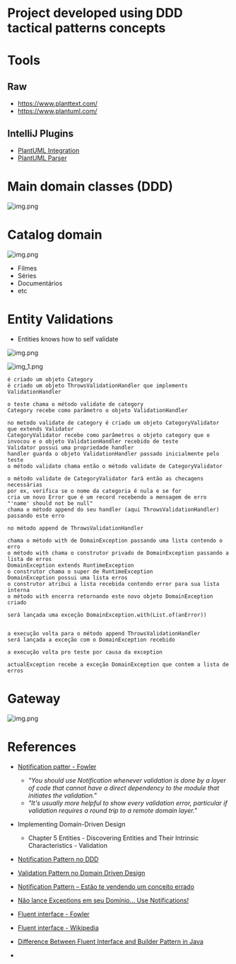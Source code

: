 # Project developed using DDD tactical patterns concepts

# Tools
## Raw
- https://www.planttext.com/
- https://www.plantuml.com/

## IntelliJ Plugins
- [PlantUML Integration](https://plugins.jetbrains.com/plugin/7017-plantuml-integration)
- [PlantUML Parser](https://plugins.jetbrains.com/plugin/15524-plantuml-parser)

# Main domain classes (DDD)
![img.png](images/img.png)

# Catalog domain
![img.png](images/img2.png)

- Filmes
- Séries
- Documentários
- etc

# Entity Validations
- Entities knows how to self validate

![img.png](images/img3.png)

![img_1.png](images/img4.png)

```
é criado um objeto Category
é criado um objeto ThrowsValidationHandler que implements ValidationHandler

o teste chama o método validate de category
Category recebe como parâmetro o objeto ValidationHandler

no metodo validate de category é criado um objeto CategoryValidator que extends Validator
CategoryValidator recebe como parâmetros o objeto category que o invocou e o objeto ValidationHandler recebido de teste
Validator possui uma propriedade handler
handler guarda o objeto ValidationHandler passado inicialmente pelo teste
o método validate chama então o método validate de CategoryValidator

o método validate de CategoryValidator fará então as checagens necessárias
por ex, verifica se o nome da categoria é nula e se for
cria um novo Error que é um record recebendo a mensagem de erro "'name' should not be null"
chama o método append do seu handler (aqui ThrowsValidationHandler) passando este erro

no método append de ThrowsValidationHandler

chama o método with de DomainException passando uma lista contendo o erro
o método with chama o construtor privado de DomainException passando a lista de erros
DomainException extends RuntimeException
o construtor chama o super de RuntimeException
DomainException possui uma lista erros
o construtor atribui a lista recebida contendo error para sua lista interna
o método with encerra retornando este novo objeto DomainException criado

será lançada uma exceção DomainException.with(List.of(anError))


a execução volta para o método append ThrowsValidationHandler
será lançada a exceção com o DomainException recebido

a execução volta pro teste por causa da exception

actualException recebe a exceção DomainException que contem a lista de erros
```

# Gateway

![img.png](images/img5.png)

# References
- [Notification patter - Fowler](https://martinfowler.com/eaaDev/Notification.html)
  - _"You should use Notification whenever validation is done by a layer of code that cannot have a direct dependency to the module that initiates the validation."_
  - _"It's usually more helpful to show every validation error, particular if validation requires a round trip to a remote domain layer."_
- Implementing Domain-Driven Design
  - Chapter 5 Entities - Discovering Entities and Their Intrinsic Characteristics - Validation
- [Notification Pattern no DDD](https://www.anselme.com.br/2023/06/28/notification-pattern-no-ddd/)
- [Validation Pattern no Domain Driven Design](https://www.anselme.com.br/2023/04/12/validation-pattern-no-domain-driven-design/)
- [Notification Pattern – Estão te vendendo um conceito errado](https://gago.io/blog/2019-04-28-notification-pattern/)
- [Não lance Exceptions em seu Domínio… Use Notifications!](https://www.wellingtonjhn.com/posts/n%C3%A3o-lance-exceptions-em-seu-dom%C3%ADnio-use-notifications/)


- [Fluent interface - Fowler](https://martinfowler.com/bliki/FluentInterface.html)
- [Fluent interface - Wikipedia](https://en.wikipedia.org/wiki/Fluent_interface)
- [Difference Between Fluent Interface and Builder Pattern in Java](https://www.baeldung.com/java-fluent-interface-vs-builder-pattern)
- 